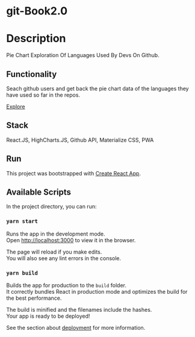# git-Book2.0

# Description
Pie Chart Exploration Of Languages Used By Devs On Github.

## Functionality
Seach github users and get back the pie chart data of the languages they have used so far in the repos.

[Explore](https://github-pies.netlify.app)

## Stack
React.JS, HighCharts.JS, Github API, Materialize CSS, PWA

## Run

This project was bootstrapped with [Create React App](https://github.com/facebook/create-react-app).

## Available Scripts

In the project directory, you can run:

### `yarn start`

Runs the app in the development mode.<br />
Open [http://localhost:3000](http://localhost:3000) to view it in the browser.

The page will reload if you make edits.<br />
You will also see any lint errors in the console.


### `yarn build`

Builds the app for production to the `build` folder.<br />
It correctly bundles React in production mode and optimizes the build for the best performance.

The build is minified and the filenames include the hashes.<br />
Your app is ready to be deployed!

See the section about [deployment](https://facebook.github.io/create-react-app/docs/deployment) for more information.